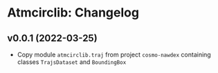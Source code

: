 # Atmcirclib: Changelog

## v0.0.1 (2022-03-25)

- Copy module `atmcirclib.traj` from project `cosmo-nawdex` containing classes `TrajsDataset` and `BoundingBox`
